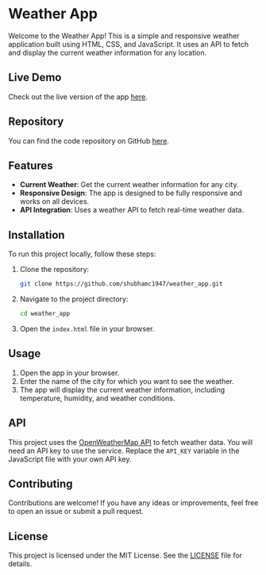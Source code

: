 

# Weather App

Welcome to the Weather App! This is a simple and responsive weather application built using HTML, CSS, and JavaScript. It uses an API to fetch and display the current weather information for any location.

## Live Demo

Check out the live version of the app [here](https://shubhamc1947.github.io/weather_app/).

## Repository

You can find the code repository on GitHub [here](https://github.com/shubhamc1947/weather_app/).

## Features

- **Current Weather**: Get the current weather information for any city.
- **Responsive Design**: The app is designed to be fully responsive and works on all devices.
- **API Integration**: Uses a weather API to fetch real-time weather data.

## Installation

To run this project locally, follow these steps:

1. Clone the repository:
    ```sh
    git clone https://github.com/shubhamc1947/weather_app.git
    ```
2. Navigate to the project directory:
    ```sh
    cd weather_app
    ```
3. Open the `index.html` file in your browser.

## Usage

1. Open the app in your browser.
2. Enter the name of the city for which you want to see the weather.
3. The app will display the current weather information, including temperature, humidity, and weather conditions.

## API

This project uses the [OpenWeatherMap API](https://openweathermap.org/api) to fetch weather data. You will need an API key to use the service. Replace the `API_KEY` variable in the JavaScript file with your own API key.

## Contributing

Contributions are welcome! If you have any ideas or improvements, feel free to open an issue or submit a pull request.

## License

This project is licensed under the MIT License. See the [LICENSE](LICENSE) file for details.

